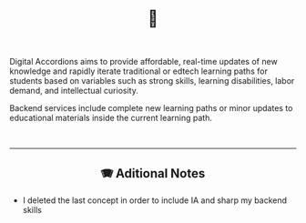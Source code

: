 <h1 align="center">📝 </h1>

<br/>

Digital Accordions aims to provide affordable, real-time updates of new knowledge and rapidly iterate traditional or edtech learning paths for students based on variables such as strong skills, learning disabilities, labor demand, and intellectual curiosity. 

Backend services include complete new learning paths or minor updates to educational materials inside the current learning path.  

<br/>
<hr/>

<h2 align=center> 🪗 Aditional Notes </h2>
 
- I deleted the last concept in order to include IA and sharp my backend skills
